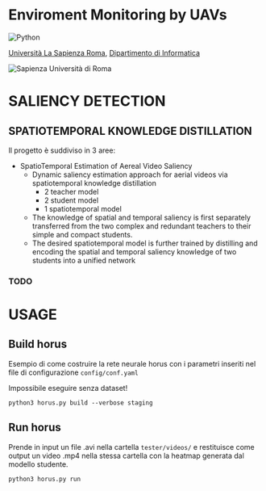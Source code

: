 <h1>Enviroment Monitoring by UAVs</h1>

![Python](https://img.shields.io/badge/python-3670A0?style=for-the-badge&logo=python&logoColor=ffdd54)

[Università La Sapienza Roma](https://www.uniroma1.it/), [Dipartimento di Informatica](https://www.studiareinformatica.uniroma1.it/)

![Sapienza Università di Roma](https://upload.wikimedia.org/wikipedia/commons/0/0d/Uniroma1.svg)

# SALIENCY DETECTION
## SPATIOTEMPORAL KNOWLEDGE DISTILLATION


Il progetto è suddiviso in 3 aree:

- SpatioTemporal Estimation of Aereal Video Saliency
  - Dynamic saliency estimation approach for aerial videos via spatiotemporal knowledge distillation
    - 2 teacher model
    - 2 student model
    - 1 spatiotemporal model
  - The knowledge of spatial and temporal saliency is first separately transferred from the two complex and redundant teachers to their simple and compact students.
  - The desired spatiotemporal model is further trained by distilling and encoding the spatial and temporal saliency knowledge of two students into a unified network

### TODO

# USAGE

## Build horus

Esempio di come costruire la rete neurale horus con i parametri inseriti nel file di configurazione `config/conf.yaml`

Impossibile eseguire senza dataset!

```shell
python3 horus.py build --verbose staging
```

## Run horus

Prende in input un file .avi nella cartella `tester/videos/` e restituisce come output un video .mp4 nella stessa cartella con la heatmap generata dal modello studente.

```shell
python3 horus.py run
```





